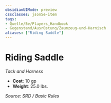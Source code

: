 ```yaml
---
obsidianUIMode: preview
cssclasses: json5e-item
tags:
- Quelle/5e/Players_Handbook
- Gegenstand/Ausrüstung/Zaumzeug-und-Harnisch
aliases: ["Riding Saddle"]
---
```

# Riding Saddle
*Tack and Harness*  

- **Cost**: 10 gp
- **Weight**: 25.0 lbs.

*Source: SRD / Basic Rules*